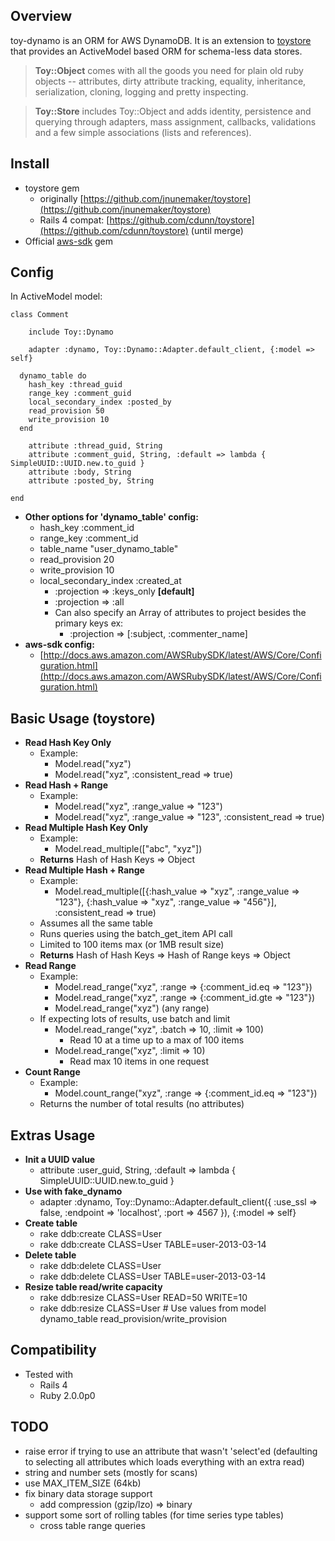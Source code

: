 ## Overview
toy-dynamo is an ORM for AWS DynamoDB.  It is an extension to [toystore](https://github.com/jnunemaker/toystore) that provides an ActiveModel based ORM for schema-less data stores.

> **Toy::Object** comes with all the goods you need for plain old ruby objects -- attributes, dirty attribute tracking, equality, inheritance, serialization, cloning, logging and pretty inspecting.

> **Toy::Store** includes Toy::Object and adds identity, persistence and querying through adapters, mass assignment, callbacks, validations and a few simple associations (lists and references).

## Install
* toystore gem
	* originally [https://github.com/jnunemaker/toystore](https://github.com/jnunemaker/toystore)
	* Rails 4 compat: [https://github.com/cdunn/toystore](https://github.com/cdunn/toystore) (until merge)
* Official [aws-sdk](http://aws.amazon.com/sdkforruby/) gem

## Config
In ActiveModel model:

```
class Comment

	include Toy::Dynamo

	adapter :dynamo, Toy::Dynamo::Adapter.default_client, {:model => self}

  dynamo_table do
    hash_key :thread_guid
    range_key :comment_guid
    local_secondary_index :posted_by
    read_provision 50
    write_provision 10
  end
	
	attribute :thread_guid, String
	attribute :comment_guid, String, :default => lambda { SimpleUUID::UUID.new.to_guid }
	attribute :body, String
	attribute :posted_by, String
	
end
```
* **Other options for 'dynamo_table' config:**
	* hash_key :comment_id
	* range_key :comment_id
	* table_name "user_dynamo_table"
	* read_provision 20
    * write_provision 10
	* local_secondary_index :created_at
		* :projection => :keys_only **[default]**
		* :projection => :all
		* Can also specify an Array of attributes to project besides the primary keys ex:
			* :projection => [:subject, :commenter_name]
* **aws-sdk config:**
  * [http://docs.aws.amazon.com/AWSRubySDK/latest/AWS/Core/Configuration.html](http://docs.aws.amazon.com/AWSRubySDK/latest/AWS/Core/Configuration.html)


## Basic Usage (toystore)
* **Read Hash Key Only**
	* Example:
		* Model.read("xyz")
		* Model.read("xyz", :consistent_read => true)
* **Read Hash + Range**
	* Example:
		* Model.read("xyz", :range_value => "123")
		* Model.read("xyz", :range_value => "123", :consistent_read => true)
* **Read Multiple Hash Key Only**
	* Example:
		* Model.read_multiple(["abc", "xyz"])
	* **Returns** Hash of Hash Keys => Object
* **Read Multiple Hash + Range**
	* Example:
		* Model.read_multiple([{:hash_value => "xyz", :range_value => "123"}, {:hash_value => "xyz", :range_value => "456"}], :consistent_read => true)
	* Assumes all the same table
	* Runs queries using the batch_get_item API call
	* Limited to 100 items max (or 1MB result size)
	* **Returns** Hash of Hash Keys => Hash of Range keys => Object
* **Read Range**
	* Example:
		* Model.read_range("xyz", :range => {:comment_id.eq => "123"})
		* Model.read_range("xyz", :range => {:comment_id.gte => "123"})
		* Model.read_range("xyz") (any range)
	* If expecting lots of results, use batch and limit
		* Model.read_range("xyz", :batch => 10, :limit => 100)
			* Read 10 at a time up to a max of 100 items
		* Model.read_range("xyz", :limit => 10)
			* Read max 10 items in one request
* **Count Range**
	* Example:
		* Model.count_range("xyz", :range => {:comment_id.eq => "123"})
	* Returns the number of total results (no attributes)

## Extras Usage
* **Init a UUID value**
  * attribute :user_guid, String, :default => lambda { SimpleUUID::UUID.new.to_guid }
* **Use with fake_dynamo**
  * adapter :dynamo, Toy::Dynamo::Adapter.default_client({
      :use_ssl => false,
      :endpoint => 'localhost',
      :port => 4567
    }), {:model => self}
* **Create table**
	* rake ddb:create CLASS=User
	* rake ddb:create CLASS=User TABLE=user-2013-03-14
* **Delete table**
	* rake ddb:delete CLASS=User
	* rake ddb:delete CLASS=User TABLE=user-2013-03-14
* **Resize table read/write capacity**
  * rake ddb:resize CLASS=User READ=50 WRITE=10
  * rake ddb:resize CLASS=User # Use values from model dynamo_table read_provision/write_provision

## Compatibility
* Tested with
	* Rails 4
	* Ruby 2.0.0p0

## TODO
* raise error if trying to use an attribute that wasn't 'select'ed (defaulting to selecting all attributes which loads everything with an extra read)
* string and number sets (mostly for scans)
* use MAX_ITEM_SIZE (64kb)
* fix binary data storage support
  * add compression (gzip/lzo) => binary
* support some sort of rolling tables (for time series type tables)
  * cross table range queries

